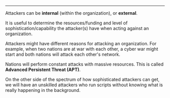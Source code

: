 
---

Attackers can be **internal** (within the organization), or **external**.

It is useful to determine the resources/funding and level of sophistication/capability the attacker(s) have when acting against an organization. 

Attackers might have different reasons for attacking an organization. For example, when two nations are at war with each other, a cyber war might start and both nations will attack each other's network.

Nations will perform constant attacks with massive resources. This is called **Advanced Persistent Threat (APT)**.

On the other side of the spectrum of how sophisticated attackers can get, we will have an unskilled attackers who run scripts without knowing what is really happening in the background.  
